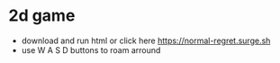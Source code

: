 # 2d game
- download and run html or click here https://normal-regret.surge.sh
- use W A S D buttons to roam arround
